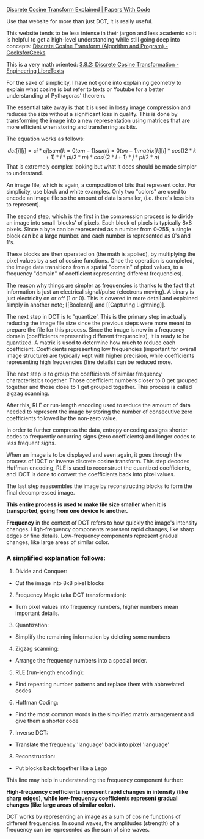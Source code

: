 [Discrete Cosine Transform Explained | Papers With Code](https://cs.paperswithcode.com/method/discrete-cosine-transform)

Use that website for more than just DCT, it is really useful.

This website tends to be less intense in their jargon and less academic so it is helpful to get a high-level understanding while still going deep into concepts:
[Discrete Cosine Transform (Algorithm and Program) - GeeksforGeeks](https://www.geeksforgeeks.org/discrete-cosine-transform-algorithm-program/)

This is a very math oriented:
[3.8.2: Discrete Cosine Transformation - Engineering LibreTexts](https://eng.libretexts.org/Bookshelves/Electrical_Engineering/Signal_Processing_and_Modeling/Information_and_Entropy_(Penfield)/03%3A_Compression/3.08%3A_Detail-_2-D_Discrete_Cosine_Transformation/3.8.02%3A_Discrete_Cosine_Transformation)

For the sake of simplicity, I have not gone into explaining geometry to explain what cosine is but refer to texts or Youtube for a better understanding of Pythagoras' theorem.

The essential take away is that it is used in lossy image compression and reduces the size without a significant loss in quality. This is done by transforming the image into a new representation using matrices that are more efficient when storing and transferring as bits.

The equation works as follows:

$$
dct[i][j] = ci * cj (sum(k=0 to m-1) sum(l=0 to n-1) matrix[k][l] * cos((2*k+1) *i*pi/2*m) * cos((2*l+1) *j*pi/2*n)
$$
That is extremely complex looking but what it does should be made simpler to understand.

An image file, which is again, a composition of bits that represent color. For simplicity, use black and white examples. Only two "colors" are used to encode an image file so the amount of data is smaller, (i.e. there's less bits to represent). 

The second step, which is the first in the compression process is to divide an image into small 'blocks' of pixels. Each block of pixels is typically 8x8 pixels. Since a byte can be represented as a number from 0-255, a single block can be a large number. and each number is represented as 0's and 1's. 

These blocks are then operated on (the math is applied), by multiplying the pixel values by a set of cosine functions. Once the operation is completed, the image data transitions from a spatial "domain" of pixel values, to a frequency "domain" of coefficient representing different frequencies). 

The reason why things are simpler as frequencies is thanks to the fact that information is just an electrical signal/pulse (electrons moving). A binary is just electricity on or off (1 or 0).  This is covered in more detail and explained simply in another note; [[Boolean]] and [[Capturing Lightning]]. 

The next step in DCT is to 'quantize'. This is the primary step in actually reducing the image file size since the previous steps were more meant to prepare the file for this process. Since the image is now in a frequency domain (coefficients representing different frequencies), it is ready to be quantized. A matrix is used to determine how much to reduce each coefficient. Coefficients representing low frequencies (important for overall image structure) are typically kept with higher precision, while coefficients representing high frequencies (fine details) can be reduced more.

The next step is to group the coefficients of similar frequency characteristics together. Those coefficient numbers closer to 0 get grouped together and those close to 1 get grouped together. This process is called zigzag scanning. 

After this, RLE or run-length encoding used  to reduce the amount of data needed to represent the image by storing the number of consecutive zero coefficients followed by the non-zero value. 

In order to further compress the data, entropy encoding assigns shorter codes to frequently occurring signs (zero coefficients) and longer codes to less frequent signs. 

When an image is to be displayed and seen again, it goes through the process of IDCT or inverse discrete cosine transform. This step decodes Huffman encoding, RLE is used to reconstruct the quantized coefficients, and IDCT is done to convert the coefficients back into pixel values. 

The last step reassembles the image by reconstructing blocks to form the final decompressed image.

**This entire process is used to make file size smaller when it is transported, going from one device to another.** 

**Frequency** in the context of DCT refers to how quickly the image's intensity changes. High-frequency components represent rapid changes, like sharp edges or fine details. Low-frequency components represent gradual changes, like large areas of similar color.
### A simplified explanation follows:

1. Divide and Conquer:
 - Cut the image into 8x8 pixel blocks
 
2. Frequency Magic (aka DCT transformation):  
 - Turn pixel values into frequency numbers, higher numbers mean important details.

3. Quantization:
 - Simplify the remaining information by deleting some numbers

4. Zigzag scanning:
 - Arrange the frequency numbers into a special order.

5. RLE (run-length encoding):
 - Find repeating number patterns and replace them with abbreviated codes

6. Huffman Coding:
  - Find the most common words in the simplified matrix arrangement and give them a shorter code

7. Inverse DCT:
  - Translate the frequency 'language' back into pixel 'language'

8. Reconstruction:
  - Put blocks back together like a Lego

This line may help in understanding the frequency component further:

**High-frequency coefficients represent rapid changes in intensity (like sharp edges), while low-frequency coefficients represent gradual changes (like large areas of similar color).**

DCT works by representing an image as a sum of cosine functions of different frequencies. In sound waves, the amplitudes (strength) of a frequency can be represented as the sum of sine waves.